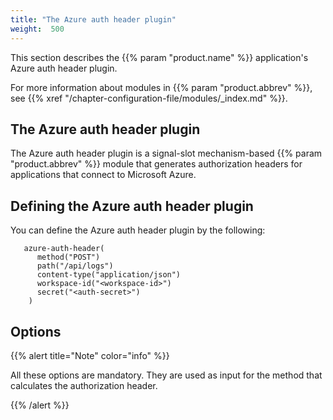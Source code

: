 ```yaml
---
title: "The Azure auth header plugin"
weight:  500
---
```

<!-- DISCLAIMER: This file is based on the syslog-ng Open Source Edition documentation https://github.com/balabit/syslog-ng-ose-guides/commit/2f4a52ee61d1ea9ad27cb4f3168b95408fddfdf2 and is used under the terms of The syslog-ng Open Source Edition Documentation License. The file has been modified by Axoflow. -->

This section describes the {{% param "product.name" %}} application's Azure auth header plugin.

For more information about modules in {{% param "product.abbrev" %}}, see {{% xref "/chapter-configuration-file/modules/_index.md" %}}.


## The Azure auth header plugin

The Azure auth header plugin is a signal-slot mechanism-based {{% param "product.abbrev" %}} module that generates authorization headers for applications that connect to Microsoft Azure.



## Defining the Azure auth header plugin

You can define the Azure auth header plugin by the following:

```shell
   azure-auth-header(
      method("POST")
      path("/api/logs")
      content-type("application/json")
      workspace-id("<workspace-id>")
      secret("<auth-secret>")
    )
```



## Options

{{% alert title="Note" color="info" %}}

All these options are mandatory. They are used as input for the method that calculates the authorization header.

{{% /alert %}}

